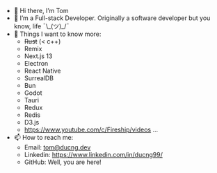 - 👋 Hi there, I’m Tom
- 👀 I’m a Full-stack Developer. Originally a software developer but you know, life ¯\\\_(ツ)_/¯
- 🌱 Things I want to know more:
  - ~~Rust~~ (< c++)
  - Remix
  - Next.js 13
  - Electron
  - React Native
  - SurrealDB
  - Bun
  - Godot
  - Tauri
  - Redux
  - Redis
  - D3.js
  - https://www.youtube.com/c/Fireship/videos ...
- 📫 How to reach me:
  - Email: tom@ducng.dev
  - Linkedin: https://www.linkedin.com/in/ducng99/
  - GitHub: Well, you are here!
